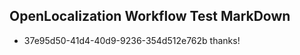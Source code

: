 ## OpenLocalization Workflow Test MarkDown
* 37e95d50-41d4-40d9-9236-354d512e762b thanks!

<!--HONumber=Jul16_HO4-->


